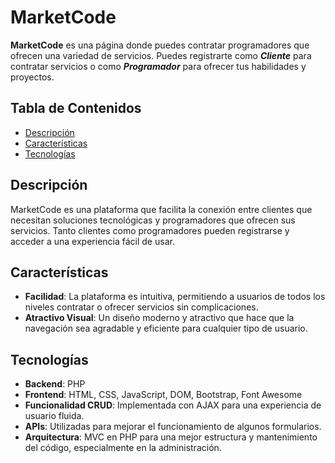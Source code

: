 # MarketCode

**MarketCode** es una página donde puedes contratar programadores que ofrecen una variedad de servicios. Puedes registrarte como ***Cliente*** para contratar servicios o como ***Programador*** para ofrecer tus habilidades y proyectos.

## Tabla de Contenidos
- [Descripción](#descripción)
- [Características](#características)
- [Tecnologías](#tecnologías)

## Descripción

MarketCode es una plataforma que facilita la conexión entre clientes que necesitan soluciones tecnológicas y programadores que ofrecen sus servicios. Tanto clientes como programadores pueden registrarse y acceder a una experiencia fácil de usar.

## Características

- **Facilidad**: La plataforma es intuitiva, permitiendo a usuarios de todos los niveles contratar o ofrecer servicios sin complicaciones.
- **Atractivo Visual**: Un diseño moderno y atractivo que hace que la navegación sea agradable y eficiente para cualquier tipo de usuario.

## Tecnologías

- **Backend**: PHP
- **Frontend**: HTML, CSS, JavaScript, DOM, Bootstrap, Font Awesome
- **Funcionalidad CRUD**: Implementada con AJAX para una experiencia de usuario fluida.
- **APIs**: Utilizadas para mejorar el funcionamiento de algunos formularios.
- **Arquitectura**: MVC en PHP para una mejor estructura y mantenimiento del código, especialmente en la administración.
